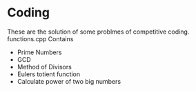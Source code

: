 # Coding
These are the solution of some problmes of competitive coding.  
functions.cpp Contains  
 - Prime Numbers
 - GCD 
 - Method of Divisors 
 - Eulers totient function 
 - Calculate power of two big numbers 
